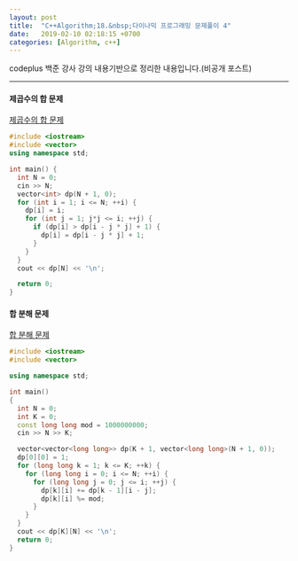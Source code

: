 ```yaml
---
layout: post
title:  "C++Algorithm;18.&nbsp;다이나믹 프로그래밍 문제풀이 4"
date:   2019-02-10 02:18:15 +0700
categories: [Algorithm, c++]
---
```


codeplus 백준 강사 강의 내용기반으로 정리한 내용입니다.(비공개 포스트)

---

#### 제곱수의 합 문제

[제곱수의 합 문제](https://www.acmicpc.net/problem/1699)

``` cpp
#include <iostream>
#include <vector>
using namespace std;

int main() {
  int N = 0;
  cin >> N;
  vector<int> dp(N + 1, 0);
  for (int i = 1; i <= N; ++i) {
    dp[i] = i;
    for (int j = 1; j*j <= i; ++j) {
      if (dp[i] > dp[i - j * j] + 1) {
        dp[i] = dp[i - j * j] + 1;
      }
    }
  }
  cout << dp[N] << '\n';

  return 0;
}
```

#### 합 분해 문제

[합 분해 문제](https://www.acmicpc.net/problem/2225)

``` cpp
#include <iostream>
#include <vector>

using namespace std;

int main()
{
  int N = 0;
  int K = 0;
  const long long mod = 1000000000;
  cin >> N >> K;

  vector<vector<long long>> dp(K + 1, vector<long long>(N + 1, 0));
  dp[0][0] = 1;
  for (long long k = 1; k <= K; ++k) {
    for (long long i = 0; i <= N; ++i) {
      for (long long j = 0; j <= i; ++j) {
        dp[k][i] += dp[k - 1][i - j];
        dp[k][i] %= mod;
      }
    }
  }
  cout << dp[K][N] << '\n';
  return 0;
}
```